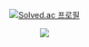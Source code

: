 <div align="center">

[![Solved.ac 프로필](http://mazassumnida.wtf/api/mini/generate_badge?boj=cheonshin99)](https://solved.ac/cheonshin99)

![](https://nirzak-streak-stats.vercel.app/?user=assemblecat&theme=default_repocard&hide_border=false)

</div>
